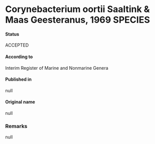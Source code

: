 # Corynebacterium oortii Saaltink & Maas Geesteranus, 1969 SPECIES

#### Status
ACCEPTED

#### According to
Interim Register of Marine and Nonmarine Genera

#### Published in
null

#### Original name
null

### Remarks
null